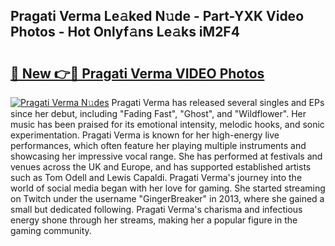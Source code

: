 ## Pragati Verma Le𝚊ked N𝚞de - Part-YXK Video Photos - Hot Onlyf𝚊ns Le𝚊ks iM2F4

# <h2><a href="http://ac39202.deff.icu/?id=Pragati+Verma">🔗 New 👉🔴 Pragati Verma VIDEO Photos</a></h2>

[![Pragati Verma N𝚞des](https://i.imgur.com/rIISA9y.gif)](http://ac39202.deff.icu/?id=Pragati+Verma)
Pragati Verma has released several singles and EPs since her debut, including "Fading Fast", "Ghost", and "Wildflower". Her music has been praised for its emotional intensity, melodic hooks, and sonic experimentation. Pragati Verma is known for her high-energy live performances, which often feature her playing multiple instruments and showcasing her impressive vocal range. She has performed at festivals and venues across the UK and Europe, and has supported established artists such as Tom Odell and Lewis Capaldi. Pragati Verma's journey into the world of social media began with her love for gaming. She started streaming on Twitch under the username "GingerBreaker" in 2013, where she gained a small but dedicated following. Pragati Verma's charisma and infectious energy shone through her streams, making her a popular figure in the gaming community.
